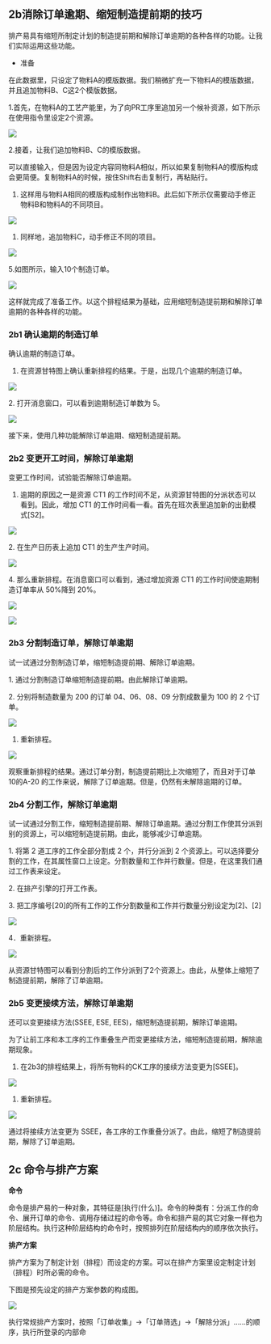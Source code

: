 ## 2b消除订单逾期、缩短制造提前期的技巧

排产易具有缩短所制定计划的制造提前期和解除订单逾期的各种各样的功能。让我们实际运用这些功能。

-   准备

在此数据里，只设定了物料A的模版数据。我们稍微扩充一下物料A的模版数据，并且追加物料B、C这2个模版数据。

1.首先，在物料A的工艺产能里，为了向PR工序里追加另一个候补资源，如下所示在使用指令里设定2个资源。

![](media/43767e638003cbbc64d7606ff9ddf7cf.png)

2.接着，让我们追加物料B、C的模版数据。

可以直接输入，但是因为设定内容同物料A相似，所以如果复制物料A的模版构成会更简便。复制物料A的时候，按住Shift右击复制行，再粘贴行。

1.  这样用与物料A相同的模版构成制作出物料B。此后如下所示仅需要动手修正物料B和物料A的不同项目。

![](media/e744f2c0055a4acd9a0d5c20018832ae.png)

1.  同样地，追加物料C，动手修正不同的项目。

![](media/515dbad7007f79f4e3effb2e888bc32c.png)

5.如图所示，输入10个制造订单。

![](media/13e9207af756729dc666d0df1a0e0d1d.png)

这样就完成了准备工作。以这个排程结果为基础，应用缩短制造提前期和解除订单逾期的各种各样的功能。

### 2b1 确认逾期的制造订单

确认逾期的制造订单。

1.  在资源甘特图上确认重新排程的结果。于是，出现几个逾期的制造订单。

![](media/f5a4202ac3e856472f92f2fa12114f70.png)

2\. 打开消息窗口，可以看到逾期制造订单数为 5。

![](media/097414e01be97896a592474e1156e8ec.png)

接下来，使用几种功能解除订单逾期、缩短制造提前期。

### 2b2 变更开工时间，解除订单逾期

变更工作时间，试验能否解除订单逾期。

1.  逾期的原因之一是资源 CT1 的工作时间不足，从资源甘特图的分派状态可以看到。因此，增加 CT1 的工作时间看一看。首先在班次表里追加新的出勤模式[S2]。

![](media/da5110fe3d48140c2d70328dad65673b.png)

2\. 在生产日历表上追加 CT1 的生产生产时间。

![](media/9241927e15e731ef5fe420ac56796245.png)

4\. 那么重新排程。在消息窗口可以看到，通过增加资源 CT1 的工作时间使逾期制造订单率从 50%降到 20%。

![](media/7f93e0d6306486c6ac0b93ab324bcd9e.png)

![](media/a21ba063ea0935af7fc9818428c1d886.png)

### 2b3 分割制造订单，解除订单逾期

试一试通过分割制造订单，缩短制造提前期、解除订单逾期。

1\. 通过分割制造订单缩短制造提前期。由此解除订单逾期。

2\. 分别将制造数量为 200 的订单 04、06、08、09 分割成数量为 100 的 2 个订单。

![](media/bb3c20ecaac1eefb8d9de78bd2b76335.png)

1.  重新排程。

![](media/38e3d1889ffb37eca8aa352e8b464a81.png)

观察重新排程的结果。通过订单分割，制造提前期比上次缩短了，而且对于订单 10的A-20 的工作来说，解除了订单逾期。但是，仍然有未解除逾期的订单。

### 2b4 分割工作，解除订单逾期

试一试通过分割工作，缩短制造提前期、解除订单逾期。通过分割工作使其分派到别的资源上，可以缩短制造提前期。由此，能够减少订单逾期。

1\. 将第 2 道工序的工作全部分割成 2 个，并行分派到 2 个资源上。可以选择要分割的工作，在其属性窗口上设定。分割数量和工作并行数量。但是，在这里我们通过工作表来设定。

2\. 在排产引擎的打开工作表。

3\. 把工序编号[20]的所有工作的工作分割数量和工作并行数量分别设定为[2]、[2]

![](media/13861fd5ab970d505526adadf0aa6284.png)

4．重新排程。

![](media/02aa5fcf5c1695bb668e0e219620cee5.png)

从资源甘特图可以看到分割后的工作分派到了2个资源上。由此，从整体上缩短了制造提前期，解除了订单逾期。

### 2b5 变更接续方法，解除订单逾期

还可以变更接续方法(SSEE, ESE, EES)，缩短制造提前期，解除订单逾期。

为了让前工序和本工序的工作重叠生产而变更接续方法，缩短制造提前期，解除逾期现象。

1.  在2b3的排程结果上，将所有物料的CK工序的接续方法变更为[SSEE]。

![](media/efffe759052136c36439906ae4906362.png)

1.  重新排程。

![](media/6101b3b9573c0da56cc0674ecf570277.png)

通过将接续方法变更为 SSEE，各工序的工作重叠分派了。由此，缩短了制造提前期，解除了订单逾期。

## 2c 命令与排产方案

**命令**

命令是排产易的一种对象，其特征是[执行(什么)]。命令的种类有：分派工作的命令、展开订单的命令、调用存储过程的命令等。命令和排产易的其它对象一样也为阶层结构。执行这种阶层结构的命令时，按照排列在阶层结构内的顺序依次执行。

**排产方案**

排产方案为了制定计划（排程）而设定的方案。可以在排产方案里设定制定计划（排程）时所必需的命令。

下图是预先设定的排产方案参数的构成图。

![](media/58065fdae093d6dcaf147ad98b78df81.png)

执行常规排产方案时，按照「订单收集」→「订单筛选」→「解除分派」……的顺序，执行所登录的内部命
